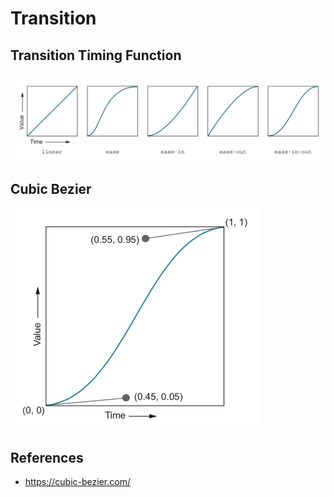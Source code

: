 # Transition

## Transition Timing Function
<p float="left">
	<img src="./pix/transition-timing-function.png" width="600" />
</p>

## Cubic Bezier
<p float="left">
	<img src="./pix/cubic-bezier.png" width="400" />
</p>

## References
* https://cubic-bezier.com/